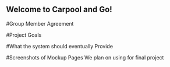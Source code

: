 ## Welcome to Carpool and Go!

#Group Member Agreement

#Project Goals


#What the system should eventually Provide



#Screenshots of Mockup Pages We plan on using for final project
